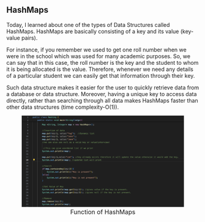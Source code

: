 ## HashMaps
Today, I learned about one of the types of Data Structures called HashMaps. HashMaps are
basically consisting of a key and its value (key-value pairs). 

For instance, if you remember we used to get one roll number when we were in the school 
which was used for many academic purposes. So, we can say that in this case, the roll number
is the key and the student to whom it is being allocated is the value. Therefore, whenever 
we need any details of a particular student we can easily get that information through
their key. 

Such data structure makes it easier for the user to quickly retrieve data from a database or
data structure. Moreover, having a unique key to access data directly, rather than searching 
through all data makes HashMaps faster than other data structures (time complexity-O(1)). 


<figure style="text-align: center;">
  <img src="https://raw.githubusercontent.com/yugr2005/portfolio/main/_posts/Blog-1.png" alt="Function of HashMaps" width="800">
  <figcaption style="text-align: center; font-size: 16px;">Function of HashMaps</figcaption>
</figure>




